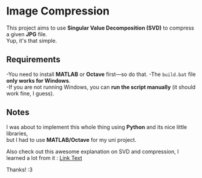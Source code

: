 # Image Compression

This project aims to use **Singular Value Decomposition (SVD)** to compress a given **JPG** file.  
Yup, it's that simple.

## Requirements

-You need to install **MATLAB** or **Octave** first—so do that.
-The `build.bat` file **only works for Windows**.  
-If you are not running Windows, you can **run the script manually** (it should work fine, I guess).  

## Notes

I was about to implement this whole thing using **Python** and its nice little libraries,  
but I had to use **MATLAB/Octave** for my uni project.  

Also check out this awesome explanation on SVD and compression, I learned a lot from it : [Link Text](https://dmicz.github.io/machine-learning/svd-image-compression/)

Thanks! :3
